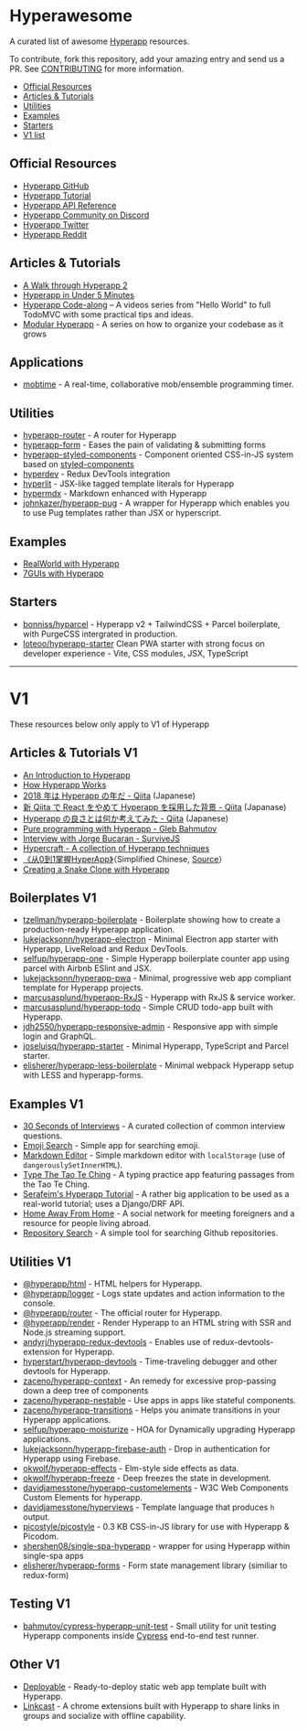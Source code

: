 # Hyperawesome

A curated list of awesome [Hyperapp](https://github.com/jorgebucaran/hyperapp) resources.

To contribute, fork this repository, add your amazing entry and send us a PR. See [CONTRIBUTING](/CONTRIBUTING.md) for more information.

<!-- TOC -->

* [Official Resources](#official-resources)
* [Articles & Tutorials](#articles--tutorials)
* [Utilities](#utilities)
* [Examples](#examples)
* [Starters](#starters)
* [V1 list](#v1)

<!-- /TOC -->

## Official Resources

* [Hyperapp GitHub](https://github.com/jorgebucaran/hyperapp)
* [Hyperapp Tutorial](https://github.com/jorgebucaran/hyperapp/blob/main/docs/tutorial.md)
* [Hyperapp API Reference](https://github.com/jorgebucaran/hyperapp/blob/main/docs/reference.md)
* [Hyperapp Community on Discord](https://discord.gg/5CtfCYEq8V)
* [Hyperapp Twitter](https://twitter.com/hyperappjs)
* [Hyperapp Reddit](https://www.reddit.com/r/hyperapp/)


## Articles & Tutorials

* [A Walk through Hyperapp 2](https://medium.com/hyperapp/a-walk-through-hyperapp-2-b1f642fca172)
* [Hyperapp in Under 5 Minutes](https://medium.com/@NickDodson/hyperapp-v2-in-under-5-minutes-7e9fa49f7f5)
* [Hyperapp Code-along](https://zaceno.github.io/codealong-hyperapp) – A videos series from "Hello World" to full TodoMVC with some practical tips and ideas.
* [Modular Hyperapp](https://dev.to/zaceno/modular-hyperapp-part-1-7f6) - A series on how to organize your codebase as it grows

## Applications

 * [mobtime](https://github.com/mobtimeapp/mobtime) - A real-time, collaborative mob/ensemble programming timer.

## Utilities

* [hyperapp-router](https://github.com/mrozbarry/hyperapp-router) - A router for Hyperapp
* [hyperapp-form](https://github.com/zaceno/hyperapp-form) - Eases the pain of validating & submitting forms
* [hyperapp-styled-components](https://github.com/silentcicero/hyperapp-styled-components) - Component oriented CSS-in-JS system based on [styled-components](https://styled-components.com)
* [hyperdev](https://github.com/alpacone/hyperdev) - Redux DevTools integration
* [hyperlit](https://github.com/zaceno/hyperlit) - JSX-like tagged template literals for Hyperapp
* [hypermdx](https://github.com/talentlessguy/hypermdx) - Markdown enhanced with Hyperapp
* [johnkazer/hyperapp-pug](https://github.com/johnkazer/hyperapp-pug) - A wrapper for Hyperapp which enables you to use Pug templates rather than JSX or hyperscript.

## Examples

* [RealWorld with Hyperapp](https://github.com/kwasniew/hyperapp2-real-world-example)
* [7GUIs with Hyperapp](https://github.com/zaceno/sevenguis-hyperapp)

## Starters

* [bonniss/hyparcel](https://github.com/bonniss/hyparcel) - Hyperapp v2 + TailwindCSS + Parcel boilerplate, with PurgeCSS intergrated in production.
* [loteoo/hyperapp-starter](https://github.com/loteoo/hyperapp-starter) Clean PWA starter with strong focus on developer experience - Vite, CSS modules, JSX, TypeScript


---

# V1

These resources below only apply to V1 of Hyperapp

## Articles & Tutorials V1

* [An Introduction to Hyperapp](https://www.sitepoint.com/hyperapp-1-kb-javascript-library/)
* [How Hyperapp Works](https://gist.github.com/JorgeBucaran/8dc33b7947f3193eb2ea3d5700e27036)
* [2018 年は Hyperapp の年だ - Qiita](https://qiita.com/JorgeBucaran/items/c48446babe0627e25ee6) (Japanese)
* [新 Qiita で React をやめて Hyperapp を採用した背景 - Qiita](https://qiita.com/yuku_t/items/2839e57a1933507f36b4) (Japanase)
* [Hyperapp の良さとは何か考えてみた - Qiita](https://qiita.com/ababup1192/items/0dd5c70bee5feaf5dea3) (Japanese)
* [Pure programming with Hyperapp - Gleb Bahmutov](https://glebbahmutov.com/blog/pure-programming-with-hyper-app)
* [Interview with Jorge Bucaran - SurviveJS](https://survivejs.com/blog/hyperapp-interview)
* [Hypercraft - A collection of Hyperapp techniques](https://zaceno.github.io/hypercraft/)
* [《从0到1掌握HyperApp》](https://hyperapp.js.cool/)（Simplified Chinese, [Source](https://github.com/willin/hyperapp.js.cool)）
* [Creating a Snake Clone with Hyperapp](https://dev.to/avalander/create-a-snake-clone-with-hyperapp-part-1-2ffn)

## Boilerplates V1

* [tzellman/hyperapp-boilerplate](https://github.com/tzellman/hyperapp-boilerplate) - Boilerplate showing how to create a production-ready Hyperapp application.
* [lukejacksonn/hyperapp-electron](https://github.com/lukejacksonn/hyperapp-electron) - Minimal Electron app starter with Hyperapp, LiveReload and Redux DevTools.
* [selfup/hyperapp-one](https://github.com/selfup/hyperapp-one) - Simple Hyperapp boilerplate counter app using parcel with Airbnb ESlint and JSX.
* [lukejacksonn/hyperapp-pwa](https://github.com/lukejacksonn/hyperapp-pwa) - Minimal, progressive web app compliant template for Hyperapp projects.
* [marcusasplund/hyperapp-RxJS](https://github.com/marcusasplund/hyperapp-RxJS) - Hyperapp with RxJS & service worker.
* [marcusasplund/hyperapp-todo](https://github.com/marcusasplund/hyperapp-todo-simple) - Simple CRUD todo-app built with Hyperapp.
* [jdh2550/hyperapp-responsive-admin](https://github.com/jdh2550/hyperapp-responsive-admin) - Responsive app with simple login and GraphQL.
* [joseluisq/hyperapp-starter](https://github.com/joseluisq/hyperapp-starter) - Minimal Hyperapp, TypeScript and Parcel starter.
* [elisherer/hyperapp-less-boilerplate](https://github.com/elisherer/hyperapp-less-boilerplate) - Minimal webpack Hyperapp setup with LESS and hyperapp-forms.

## Examples V1

* [30 Seconds of Interviews](https://github.com/fejes713/30-seconds-of-interviews) - A curated collection of common interview questions.
* [Emoji Search](https://codepen.io/ismamz/pen/ppGMWM) - Simple app for searching emoji.
* [Markdown Editor](https://codepen.io/ismamz/pen/wpNvmy) - Simple markdown editor with `localStorage` (use of `dangerouslySetInnerHTML`).
* [Type The Tao Te Ching](https://github.com/callum-oakley/type-the-tao-te-ching) - A typing practice app featuring passages from the Tao Te Ching.
* [Serafeim's Hyperapp Tutorial](https://github.com/spapas/hyperapp-tutorial) - A rather big application to be used as a real-world tutorial;  uses a Django/DRF API.
* [Home Away From Home](https://homeawayfromhome.online) - A social network for meeting foreigners and a resource for people living abroad.
* [Repository Search](https://ricosmall.github.io/hyperapp-search) - A simple tool for searching Github repositories.


## Utilities V1

* [@hyperapp/html](https://github.com/hyperapp/html) - HTML helpers for Hyperapp.
* [@hyperapp/logger](https://github.com/hyperapp/logger) - Logs state updates and action information to the console.
* [@hyperapp/router](https://github.com/hyperapp/router) - The official router for Hyperapp.
* [@hyperapp/render](https://github.com/hyperapp/render) - Render Hyperapp to an HTML string with SSR and Node.js streaming support.
* [andyrj/hyperapp-redux-devtools](https://github.com/andyrj/hyperapp-redux-devtools) - Enables use of redux-devtools-extension for Hyperapp.
* [hyperstart/hyperapp-devtools](https://github.com/hyperstart/hyperapp-devtools) - Time-traveling debugger and other devtools for Hyperapp.
* [zaceno/hyperapp-context](https://github.com/zaceno/hyperapp-context) - An remedy for excessive prop-passing down a deep tree of components
* [zaceno/hyperapp-nestable](https://github.com/zaceno/hyperapp-nestable) - Use apps in apps like stateful components.
* [zaceno/hyperapp-transitions](https://github.com/zaceno/hyperapp-transitions) - Helps you animate transitions in your Hyperapp applications.
* [selfup/hyperapp-moisturize](https://github.com/selfup/hyperapp-moisturize) - HOA for Dynamically upgrading Hyperapp applications.
* [lukejacksonn/hyperapp-firebase-auth](https://github.com/lukejacksonn/hyperapp-firebase-auth) - Drop in authentication for Hyperapp using Firebase.
* [okwolf/hyperapp-effects](https://github.com/okwolf/hyperapp-effects) - Elm-style side effects as data.
* [okwolf/hyperapp-freeze](https://github.com/okwolf/hyperapp-freeze) - Deep freezes the state in development.
* [davidjamesstone/hyperapp-customelements](https://github.com/davidjamesstone/hyperapp-customelements) - W3C Web Components Custom Elements for hyperapp.
* [davidjamesstone/hyperviews](https://github.com/davidjamesstone/hyperviews) - Template language that produces `h` output.
* [picostyle/picostyle](https://github.com/picostyle/picostyle) - 0.3 KB CSS-in-JS library for use with Hyperapp & Picodom.
* [shershen08/single-spa-hyperapp](https://github.com/shershen08/single-spa-hyperapp) - wrapper for using Hyperapp within single-spa apps
* [elisherer/hyperapp-forms](https://github.com/elisherer/hyperapp-forms) - Form state management library (similiar to redux-form)

## Testing V1

* [bahmutov/cypress-hyperapp-unit-test](https://github.com/bahmutov/cypress-hyperapp-unit-test) - Small utility for unit testing Hyperapp components inside [Cypress](https://github.com/cypress-io/cypress) end-to-end test runner.

## Other V1

* [Deployable](https://github.com/lukejacksonn/deployable) - Ready-to-deploy static web app template built with Hyperapp.
* [Linkcast](https://github.com/ajaxtown/linkcast) - A chrome extensions built with Hyperapp to share links in groups and socialize with offline capability.

